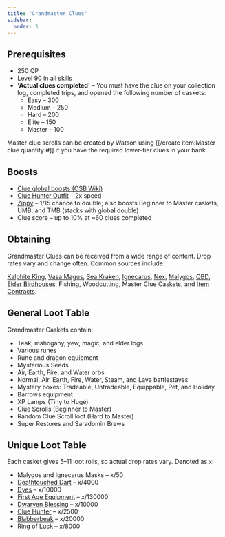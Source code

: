 ```yaml
---
title: "Grandmaster Clues"
sidebar:
  order: 3
---
```


## Prerequisites

- 250 QP
- Level 90 in all skills
- **'Actual clues completed'** – You must have the clue on your collection log, completed trips, and opened the following number of caskets:
  - Easy – 300
  - Medium – 250
  - Hard – 200
  - Elite – 150
  - Master – 100

Master clue scrolls can be created by Watson using [[/create item\:Master clue quantity\:#]] if you have the required lower-tier clues in your bank.

## Boosts

- [Clue global boosts (OSB Wiki)](https://wiki.oldschool.gg/miscellaneous/clue-scrolls/boosts#global-boosts)
- [Clue Hunter Outfit](equippables/#clue-hunter-outfit) – 2x speed
- [Zippy](/custom-items/pets#resource-gathering-and-loot-effecting-pets) – 1/15 chance to double; also boosts Beginner to Master caskets, UMB, and TMB (stacks with global double)
- Clue score – up to 10% at ~60 clues completed

## Obtaining

Grandmaster Clues can be received from a wide range of content. Drop rates vary and change often. Common sources include:

[Kalphite King](/bosses/kalphite-king), [Vasa Magus](../bso-custom-killables/bosses/vasa-magus.md), [Sea Kraken](/bosses/sea-kraken), [Ignecarus](/bosses/ignecarus), [Nex](/bosses/nex), [Malygos](/bosses/malygos), [QBD](../bso-custom-killables/demi-bosses/queen-black-dragon.md#rewards), [Elder Birdhouses](../skills/hunter.md), Fishing, Woodcutting, Master Clue Caskets, and [Item Contracts](/custom-items/item-contracts).

## General Loot Table

Grandmaster Caskets contain:

- Teak, mahogany, yew, magic, and elder logs
- Various runes
- Rune and dragon equipment
- Mysterious Seeds
- Air, Earth, Fire, and Water orbs
- Normal, Air, Earth, Fire, Water, Steam, and Lava battlestaves
- Mystery boxes: Tradeable, Untradeable, Equippable, Pet, and Holiday
- Barrows equipment
- XP Lamps (Tiny to Huge)
- Clue Scrolls (Beginner to Master)
- Random Clue Scroll loot (Hard to Master)
- Super Restores and Saradomin Brews

## Unique Loot Table

Each casket gives 5–11 loot rolls, so actual drop rates vary. Denoted as `x`:

- Malygos and Ignecarus Masks – x/50
- [Deathtouched Dart](/custom-items/misc) – x/4000
- [Dyes](/custom-items/dyes?q=dyes) – x/10000
- [First Age Equipment](/custom-items/equippables#first-age) – x/130000
- [Dwarven Blessing](/custom-items/equippables#dwarven-equipment) – x/10000
- [Clue Hunter](/custom-items/equippables#clue-hunter-outfit) – x/2500
- [Blabberbeak](pets.md#meme-pets-and-no-perk-pets) – x/20000
- Ring of Luck – x/8000

